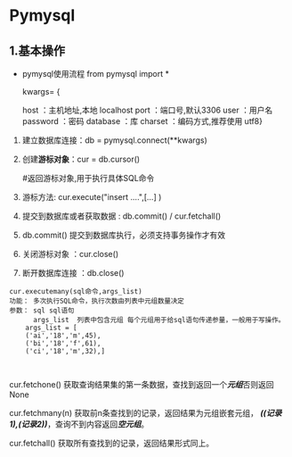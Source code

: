 # Pymysql

## 1.基本操作

* pymysql使用流程
  from pymysql import *

  kwargs= {

  host ：主机地址,本地 localhost
  port ：端口号,默认3306
  user ：用户名
  password ：密码
  database ：库
  charset ：编码方式,推荐使用 utf8}

1. 建立数据库连接：db = pymysql.connect(**kwargs)

   

   

2. 创建**游标对象**：cur = db.cursor()      

   #返回游标对象,用于执行具体SQL命令

3. 游标方法:  cur.execute("insert ....",[...] )
   

4. 提交到数据库或者获取数据 :  db.commit() / cur.fetchall()

5. db.commit() 提交到数据库执行，必须支持事务操作才有效

   

6. 关闭游标对象 ：cur.close()

7. 断开数据库连接 ：db.close()

```
cur.executemany(sql命令,args_list)
功能： 多次执行SQL命令，执行次数由列表中元组数量决定
参数： sql sql语句
      args_list  列表中包含元组 每个元组用于给sql语句传递参量，一般用于写操作。
    args_list = [
    ('ai','18','m',45),
    ('bi','18','f',61),
    ('ci','18','m',32),]
    
    
```

cur.fetchone() 获取查询结果集的第一条数据，查找到返回一个***元组***否则返回None

cur.fetchmany(n) 获取前n条查找到的记录，返回结果为元组嵌套元组， ***((记录1),(记录2))***，查询不到内容返回***空元组***。

cur.fetchall() 获取所有查找到的记录，返回结果形式同上。